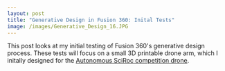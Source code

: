 ```yaml
---
layout: post
title: "Generative Design in Fusion 360: Inital Tests"
image: /images/Generative_Design_16.JPG
---
```


This post looks at my initial testing of Fusion 360's generative design process. These tests will focus on a small 3D printable drone arm, which I initally designed for the [Autonomous SciRoc competition drone](https://jordancormack.github.io/SciRoc-2019/).
